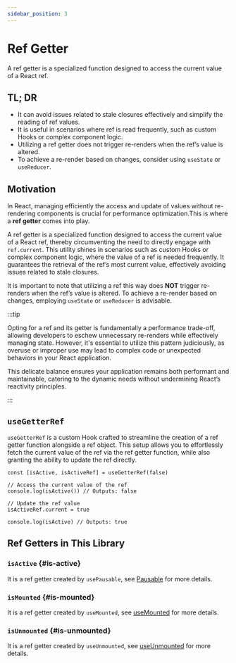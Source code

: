 ```yaml
---
sidebar_position: 3
---
```


# Ref Getter

A ref getter is a specialized function designed to access the current value of a React ref.

## TL; DR

- It can avoid issues related to stale closures effectively and simplify the reading of ref values.
- It is useful in scenarios where ref is read frequently, such as custom Hooks or complex component logic.
- Utilizing a ref getter does not trigger re-renders when the ref’s value is altered.
- To achieve a re-render based on changes, consider using `useState` or `useReducer`.

## Motivation

In React, managing efficiently the access and update of values without re-rendering components is crucial for performance optimization.This is where a **ref getter** comes into play.

A ref getter is a specialized function designed to access the current value of a React ref, thereby circumventing the need to directly engage with `ref.current`. This utility shines in scenarios such as custom Hooks or complex component logic, where the value of a ref is needed frequently. It guarantees the retrieval of the ref’s most current value, effectively avoiding issues related to stale closures.

It is important to note that utilizing a ref this way does **NOT** trigger re-renders when the ref’s value is altered. To achieve a re-render based on changes, employing `useState` or `useReducer` is advisable.

:::tip

Opting for a ref and its getter is fundamentally a performance trade-off, allowing developers to eschew unnecessary re-renders while effectively managing state. However, it's essential to utilize this pattern judiciously, as overuse or improper use may lead to complex code or unexpected behaviors in your React application.

This delicate balance ensures your application remains both performant and maintainable, catering to the dynamic needs without undermining React’s reactivity principles.

:::

## `useGetterRef`

`useGetterRef` is a custom Hook crafted to streamline the creation of a ref getter function alongside a ref object. This setup allows you to effortlessly fetch the current value of the ref via the ref getter function, while also granting the ability to update the ref directly.

```tsx
const [isActive, isActiveRef] = useGetterRef(false)

// Access the current value of the ref
console.log(isActive()) // Outputs: false

// Update the ref value
isActiveRef.current = true

console.log(isActive) // Outputs: true
```

## Ref Getters in This Library

### `isActive` {#is-active}

It is a ref getter created by `usePausable`, see [Pausable](/docs/features/pausable) for more details.

### `isMounted` {#is-mounted}

It is a ref getter created by `useMounted`, see [useMounted](/reference/use-mounted) for more details.

### `isUnmounted` {#is-unmounted}

It is a ref getter created by `useUnmounted`, see [useUnmounted](/reference/use-unmounted) for more details.
